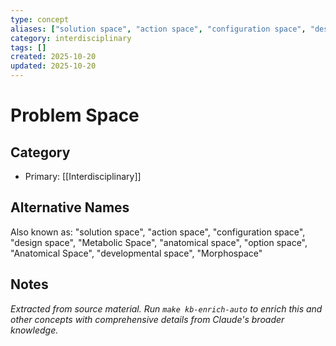 ```yaml
---
type: concept
aliases: ["solution space", "action space", "configuration space", "design space", "Metabolic Space", "anatomical space", "option space", "Anatomical Space", "developmental space", "Morphospace"]
category: interdisciplinary
tags: []
created: 2025-10-20
updated: 2025-10-20
---
```


# Problem Space

## Category

- Primary: [[Interdisciplinary]]

## Alternative Names

Also known as: "solution space", "action space", "configuration space", "design space", "Metabolic Space", "anatomical space", "option space", "Anatomical Space", "developmental space", "Morphospace"

## Notes

*Extracted from source material. Run `make kb-enrich-auto` to enrich this and other concepts with comprehensive details from Claude's broader knowledge.*
